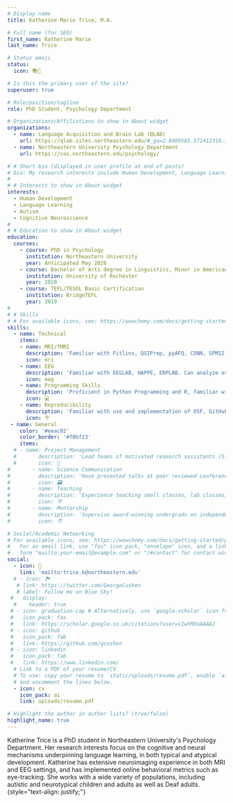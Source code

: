 ```yaml
---
# Display name
title: Katherine Marie Trice, M.A.

# Full name (for SEO)
first_name: Katherine Marie
last_name: Trice

# Status emoji
status:
  icon: 📚🦉

# Is this the primary user of the site?
superuser: true

# Role/position/tagline
role: PhD Student, Psychology Department

# Organizations/Affiliations to show in About widget
organizations:
  - name: Language Acquisition and Brain Lab (QLAB)
    url: https://qlab.sites.northeastern.edu/#_ga=2.8409585.571412316.1650246526-84210120.1642517980
  - name: Northeastern University Psychology Department 
    url: https://cos.northeastern.edu/psychology/

# # Short bio (displayed in user profile at end of posts)
# bio: My research interests include Human Development, Language Learning, Autism, and Cognitive Neuroscience
# 
# # Interests to show in About widget
interests:
  - Human Development
  - Language Learning
  - Autism
  - Cognitive Neuroscience
# 
# # Education to show in About widget
education:
  courses:
    - course: PhD in Psychology
      institution: Northeastern University
      year: Anticipated May 2026
    - course: Bachelor of Arts degree in Linguistics, Minor in American Sign Language
      institution: University of Rochester
      year: 2020
    - course: TEFL/TESOL Basic Certification
      institution: BridgeTEFL
      year: 2019
# 
# # Skills
# # For available icons, see: https://wowchemy.com/docs/getting-started/page-builder/#icons
skills:
  - name: Technical
    items:
    - name: MRI/fMRI
      description: 'Familiar with Fitlins, QSIPrep, pyAFQ, CONN, SPM12. Can analyze structural connectivity, fMRI, and MVPA.'
      icon: mri
    - name: EEG
      description: 'Familiar with EEGLAB, HAPPE, ERPLAB. Can analyze event-related potential, frequency power and oscillations, and micro-states.'
      icon: eeg
    - name: Programming Skills
      description: 'Proficient in Python Programming and R, familiar with Bash, Matlab, and Web Design.'
      icon: 💻
    - name: Reproducibility
      description: 'Familiar with use and implementation of OSF, GitHub, BIDS, Docker, Pre-Registration, and other similar systems.'
      icon: 🪧
 - name: General
    color: '#eeac02'
    color_border: '#f0bf23'
    items:
  # - name: Project Management
  #       description: 'Lead teams of motivated research assistants (5-7 per team) and implement projects from design to analysis.'
  #       icon: 👥
#       - name: Science Communication
#         description: 'Have presented talks at peer reviewed conferences, written grant proposals, and prepared manuscripts for publications.'
#         icon: 🗃
#       - name: Teaching
#         description: 'Experience teaching small classes, lab classes, lectures, and workshops.'
#         icon: 🪧
#       - name: Mentorship
#         description: 'Supervise award-winning undergrads on independent projects.'
#         icon: 🪧

# Social/Academic Networking
# For available icons, see: https://wowchemy.com/docs/getting-started/page-builder/#icons
#   For an email link, use "fas" icon pack, "envelope" icon, and a link in the
#   form "mailto:your-email@example.com" or "/#contact" for contact widget.
social:
  - icon: 📧 
    link: 'mailto:trice.k@northeastern.edu'
  # - icon: 🏞️
   # link: https://twitter.com/GeorgeCushen
   # label: Follow me on Blue Sky!
 #   display:
  #    header: true
 # - icon: graduation-cap # Alternatively, use `google-scholar` icon from `ai` icon pack
 #   icon_pack: fas
 #   link: https://scholar.google.co.uk/citations?user=sIwtMXoAAAAJ
 # - icon: github
 #   icon_pack: fab
 #   link: https://github.com/gcushen
 # - icon: linkedin
 #   icon_pack: fab
 #   link: https://www.linkedin.com/
  # Link to a PDF of your resume/CV.
  # To use: copy your resume to `static/uploads/resume.pdf`, enable `ai` icons in `params.yaml`,
  # and uncomment the lines below.
  - icon: cv
    icon_pack: ai
    link: uploads/resume.pdf

# Highlight the author in author lists? (true/false)
highlight_name: true
---
```


Katherine Trice is a PhD student in Northeastern University's Psychology Department. Her research interests focus on the cognitive and neural mechanisms underpinning language learning, in both typical and atypical development. Katherine has extensive neuroimaging experience in both MRI and EEG settings, and has implemented online behavioral metrics such as eye-tracking. She works with a wide variety of populations, including autistic and neurotypical children and adults as well as Deaf adults.
{style="text-align: justify;"}
